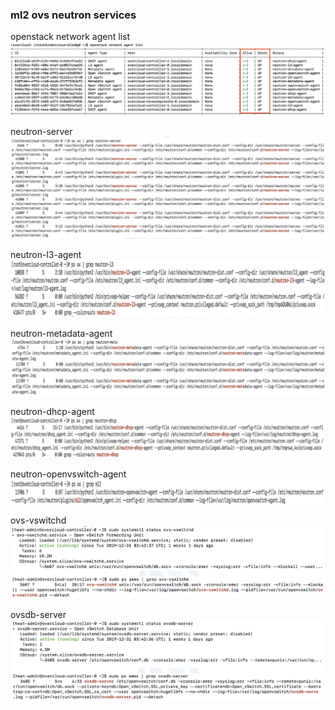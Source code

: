 ### ml2 ovs neutron services

openstack network agent list
![](pics/ml2-ovs-neutron-services-pic0.png)

neutron-server
![](pics/ml2-ovs-neutron-services-pic1.png)

neutron-l3-agent
![](pics/ml2-ovs-neutron-services-pic2.png)

neutron-metadata-agent
![](pics/ml2-ovs-neutron-services-pic3.png)

neutron-dhcp-agent
![](pics/ml2-ovs-neutron-services-pic4.png)

neutron-openvswitch-agent
![](pics/ml2-ovs-neutron-services-pic5.png)

ovs-vswitchd
![](pics/ml2-ovs-neutron-services-pic6.png)

ovsdb-server
![](pics/ml2-ovs-neutron-services-pic7.png)